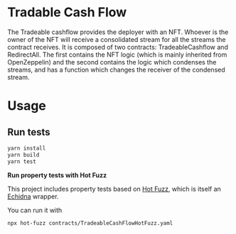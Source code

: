 Tradable Cash Flow
==================

The Tradeable cashflow provides the deployer with an NFT. Whoever is the owner
of the NFT will receive a consolidated stream for all the streams the contract
receives. It is composed of two contracts: TradeableCashflow and RedirectAll.
The first contains the NFT logic (which is mainly inherited from OpenZeppelin)
and the second contains the logic which condenses the streams, and has a
function which changes the receiver of the condensed stream.

# Usage

## Run tests

```bash
yarn install
yarn build
yarn test
```

**Run property tests with Hot Fuzz**

This project includes property tests based on [Hot Fuzz](../../../packages/hot-fuzz/), which is itself an [Echidna](https://github.com/crytic/echidna) wrapper.  

You can run it with

```bash
npx hot-fuzz contracts/TradeableCashFlowHotFuzz.yaml
```
